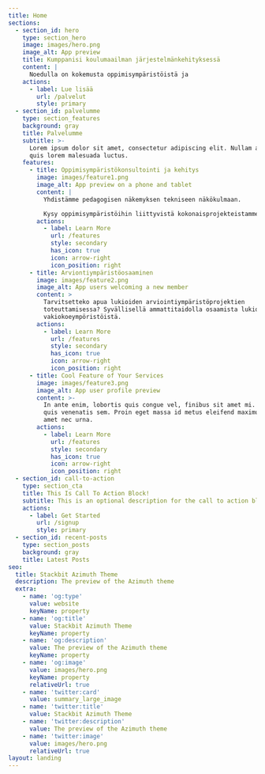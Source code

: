 ```yaml
---
title: Home
sections:
  - section_id: hero
    type: section_hero
    image: images/hero.png
    image_alt: App preview
    title: Kumppanisi koulumaailman järjestelmänkehityksessä
    content: |
      Noedulla on kokemusta oppimisympäristöistä ja 
    actions:
      - label: Lue lisää
        url: /palvelut
        style: primary
  - section_id: palvelumme
    type: section_features
    background: gray
    title: Palvelumme
    subtitle: >-
      Lorem ipsum dolor sit amet, consectetur adipiscing elit. Nullam a metus
      quis lorem malesuada luctus.
    features:
      - title: Oppimisympäristökonsultointi ja kehitys
        image: images/feature1.png
        image_alt: App preview on a phone and tablet
        content: |
          Yhdistämme pedagogisen näkemyksen tekniseen näkökulmaan. 

          Kysy oppimisympäristöihin liittyvistä kokonaisprojekteistamme.
        actions:
          - label: Learn More
            url: /features
            style: secondary
            has_icon: true
            icon: arrow-right
            icon_position: right
      - title: Arviontiympäristöosaaminen
        image: images/feature2.png
        image_alt: App users welcoming a new member
        content: >
          Tarvitsetteko apua lukioiden arviointiympäristöprojektien
          toteuttamisessa? Syvällisellä ammattitaidolla osaamista lukioiden
          vakiokoeympöristöistä.
        actions:
          - label: Learn More
            url: /features
            style: secondary
            has_icon: true
            icon: arrow-right
            icon_position: right
      - title: Cool Feature of Your Services
        image: images/feature3.png
        image_alt: App user profile preview
        content: >-
          In ante enim, lobortis quis congue vel, finibus sit amet mi. Aenean
          quis venenatis sem. Proin eget massa id metus eleifend maximus sit
          amet nec urna.
        actions:
          - label: Learn More
            url: /features
            style: secondary
            has_icon: true
            icon: arrow-right
            icon_position: right
  - section_id: call-to-action
    type: section_cta
    title: This Is Call To Action Block!
    subtitle: This is an optional description for the call to action block.
    actions:
      - label: Get Started
        url: /signup
        style: primary
  - section_id: recent-posts
    type: section_posts
    background: gray
    title: Latest Posts
seo:
  title: Stackbit Azimuth Theme
  description: The preview of the Azimuth theme
  extra:
    - name: 'og:type'
      value: website
      keyName: property
    - name: 'og:title'
      value: Stackbit Azimuth Theme
      keyName: property
    - name: 'og:description'
      value: The preview of the Azimuth theme
      keyName: property
    - name: 'og:image'
      value: images/hero.png
      keyName: property
      relativeUrl: true
    - name: 'twitter:card'
      value: summary_large_image
    - name: 'twitter:title'
      value: Stackbit Azimuth Theme
    - name: 'twitter:description'
      value: The preview of the Azimuth theme
    - name: 'twitter:image'
      value: images/hero.png
      relativeUrl: true
layout: landing
---
```

